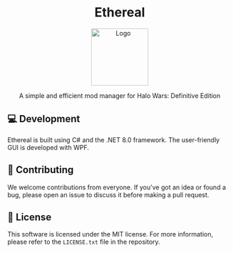 ﻿<h1 align="center">Ethereal</h1>

<p align="center">
  <img src="https://i.imgur.com/3kNTWCm.png" alt="Logo" width="128" height="128">
</p>

<p align="center">
  A simple and efficient mod manager for Halo Wars: Definitive Edition
</p>


## 💻 Development

Ethereal is built using C# and the .NET 8.0 framework. The user-friendly GUI is developed with WPF.


## 🤝 Contributing

We welcome contributions from everyone. If you've got an idea or found a bug, please open an issue to discuss it before making a pull request.


## 📜 License

This software is licensed under the MIT license. For more information, please refer to the `LICENSE.txt` file in the repository.
